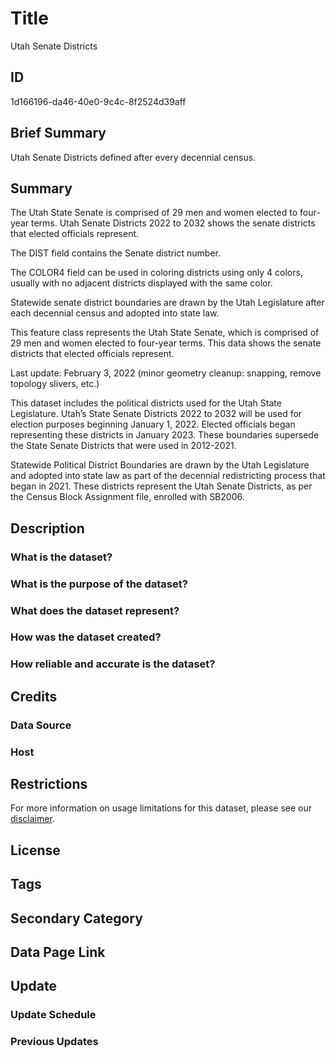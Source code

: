 # Title

Utah Senate Districts

## ID

1d166196-da46-40e0-9c4c-8f2524d39aff

## Brief Summary

Utah Senate Districts defined after every decennial census.

## Summary

The Utah State Senate is comprised of 29 men and women elected to four-year terms. Utah Senate Districts 2022 to 2032 shows the senate districts that elected officials represent.

The DIST field contains the Senate district number.

The COLOR4 field can be used in coloring districts using only 4 colors, usually with no adjacent districts displayed with the same color.

Statewide senate district boundaries are drawn by the Utah Legislature after each decennial census and adopted into state law.

This feature class represents the Utah State Senate, which is comprised of 29 men and women elected to four-year terms. This data shows the senate districts that elected officials represent.

Last update: February 3, 2022 (minor geometry cleanup: snapping, remove topology slivers, etc.)

This dataset includes the political districts used for the Utah State Legislature. Utah’s State Senate Districts 2022 to 2032 will be used for election purposes beginning January 1, 2022. Elected officials began representing these districts in January 2023. These boundaries supersede the State Senate Districts that were used in 2012-2021.

Statewide Political District Boundaries are drawn by the Utah Legislature and adopted into state law as part of the decennial redistricting process that began in 2021. These districts represent the Utah Senate Districts, as per the Census Block Assignment file, enrolled with SB2006.

## Description

### What is the dataset?

### What is the purpose of the dataset?

### What does the dataset represent?

### How was the dataset created?

### How reliable and accurate is the dataset?

## Credits

### Data Source

### Host

## Restrictions

For more information on usage limitations for this dataset, please see our [disclaimer](https://gis.utah.gov/documentation/policy/license/#disclaimer).

## License

## Tags

## Secondary Category

## Data Page Link

## Update

### Update Schedule

### Previous Updates
